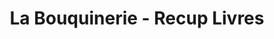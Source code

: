 ---
title: "La Bouquinerie - Recup Livres"
url: /tarbes/la-bouquinerie-recup-livres/
shop: Bücher
---